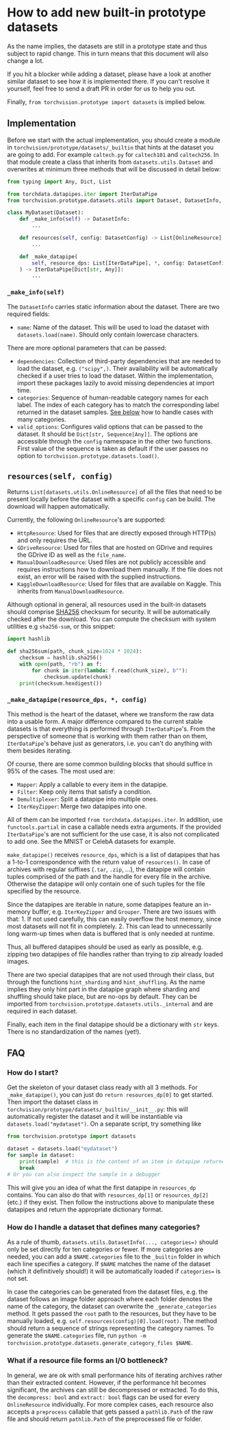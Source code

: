 # How to add new built-in prototype datasets

As the name implies, the datasets are still in a prototype state and thus
subject to rapid change. This in turn means that this document will also change
a lot.

If you hit a blocker while adding a dataset, please have a look at another
similar dataset to see how it is implemented there. If you can't resolve it
yourself, feel free to send a draft PR in order for us to help you out.

Finally, `from torchvision.prototype import datasets` is implied below.

## Implementation

Before we start with the actual implementation, you should create a module in
`torchvision/prototype/datasets/_builtin` that hints at the dataset you are
going to add. For example `caltech.py` for `caltech101` and `caltech256`. In
that module create a class that inherits from `datasets.utils.Dataset` and
overwrites at minimum three methods that will be discussed in detail below:

```python
from typing import Any, Dict, List

from torchdata.datapipes.iter import IterDataPipe
from torchvision.prototype.datasets.utils import Dataset, DatasetInfo, DatasetConfig, OnlineResource

class MyDataset(Dataset):
    def _make_info(self) -> DatasetInfo:
        ...

    def resources(self, config: DatasetConfig) -> List[OnlineResource]:
        ...

    def _make_datapipe(
        self, resource_dps: List[IterDataPipe], *, config: DatasetConfig,
    ) -> IterDataPipe[Dict[str, Any]]:
        ...
```

### `_make_info(self)`

The `DatasetInfo` carries static information about the dataset. There are two
required fields:
- `name`: Name of the dataset. This will be used to load the dataset with
  `datasets.load(name)`. Should only contain lowercase characters.

There are more optional parameters that can be passed:

- `dependencies`: Collection of third-party dependencies that are needed to load
  the dataset, e.g. `("scipy",)`. Their availability will be automatically
  checked if a user tries to load the dataset. Within the implementation, import
  these packages lazily to avoid missing dependencies at import time.
- `categories`: Sequence of human-readable category names for each label. The
  index of each category has to match the corresponding label returned in the
  dataset samples. [See
  below](#how-do-i-handle-a-dataset-that-defines-many-categories) how to handle
  cases with many categories.
- `valid_options`: Configures valid options that can be passed to the dataset.
  It should be `Dict[str, Sequence[Any]]`. The options are accessible through
  the `config` namespace in the other two functions. First value of the sequence
  is taken as default if the user passes no option to
  `torchvision.prototype.datasets.load()`.

## `resources(self, config)`

Returns `List[datasets.utils.OnlineResource]` of all the files that need to be
present locally before the dataset with a specific `config` can be build. The
download will happen automatically. 

Currently, the following `OnlineResource`'s are supported:

- `HttpResource`: Used for files that are directly exposed through HTTP(s) and
  only requires the URL.
- `GDriveResource`: Used for files that are hosted on GDrive and requires the
  GDrive ID as well as the `file_name`.
- `ManualDownloadResource`: Used files are not publicly accessible and requires
  instructions how to download them manually. If the file does not exist, an
  error will be raised with the supplied instructions.
- `KaggleDownloadResource`: Used for files that are available on Kaggle. This
  inherits from `ManualDownloadResource`.

Although optional in general, all resources used in the built-in datasets should
comprise [SHA256](https://en.wikipedia.org/wiki/SHA-2) checksum for security. It
will be automatically checked after the download. You can compute the checksum
with system utilities e.g `sha256-sum`, or this snippet:

```python
import hashlib

def sha256sum(path, chunk_size=1024 * 1024):
    checksum = hashlib.sha256()
    with open(path, "rb") as f:
        for chunk in iter(lambda: f.read(chunk_size), b""):
            checksum.update(chunk)
    print(checksum.hexdigest())
```

### `_make_datapipe(resource_dps, *, config)`

This method is the heart of the dataset, where we transform the raw data into
a usable form. A major difference compared to the current stable datasets is
that everything is performed through `IterDataPipe`'s. From the perspective of
someone that is working with them rather than on them, `IterDataPipe`'s behave
just as generators, i.e. you can't do anything with them besides iterating.

Of course, there are some common building blocks that should suffice in 95% of
the cases. The most used are:

- `Mapper`: Apply a callable to every item in the datapipe. 
- `Filter`: Keep only items that satisfy a condition.
- `Demultiplexer`: Split a datapipe into multiple ones.
- `IterKeyZipper`: Merge two datapipes into one.

All of them can be imported `from torchdata.datapipes.iter`. In addition, use
`functools.partial` in case a callable needs extra arguments.  If the provided
`IterDataPipe`'s are not sufficient for the use case, it is also not complicated
to add one. See the MNIST or CelebA datasets for example.

`make_datapipe()` receives `resource_dps`, which is a list of datapipes that has
a 1-to-1 correspondence with the return value of `resources()`. In case of
archives with regular suffixes (`.tar`, `.zip`, ...), the datapipe will contain
tuples comprised of the path and the handle for every file in the archive.
Otherwise the datapipe will only contain one of such tuples for the file
specified by the resource.

Since the datapipes are iterable in nature, some datapipes feature an in-memory
buffer, e.g. `IterKeyZipper` and `Grouper`. There are two issues with that: 1.
If not used carefully, this can easily overflow the host memory, since most
datasets will not fit in completely. 2. This can lead to unnecessarily long
warm-up times when data is buffered that is only needed at runtime.

Thus, all buffered datapipes should be used as early as possible, e.g. zipping
two datapipes of file handles rather than trying to zip already loaded images.

There are two special datapipes that are not used through their class, but
through the functions `hint_sharding` and `hint_shuffling`. As the name implies
they only hint part in the datapipe graph where sharding and shuffling should
take place, but are no-ops by default. They can be imported from
`torchvision.prototype.datasets.utils._internal` and are required in each
dataset.

Finally, each item in the final datapipe should be a dictionary with `str` keys.
There is no standardization of the names (yet!).

## FAQ

### How do I start?

Get the skeleton of your dataset class ready with all 3 methods. For
`_make_datapipe()`, you can just do `return resources_dp[0]` to get started.
Then import the dataset class in
`torchvision/prototype/datasets/_builtin/__init__.py`: this will automatically
register the dataset and it will be instantiable via
`datasets.load("mydataset")`. On a separate script, try something like

```py
from torchvision.prototype import datasets

dataset = datasets.load("mydataset")
for sample in dataset:
    print(sample)  # this is the content of an item in datapipe returned by _make_datapipe()
    break
# Or you can also inspect the sample in a debugger
```

This will give you an idea of what the first datapipe in `resources_dp`
contains. You can also do that with `resources_dp[1]` or `resources_dp[2]`
(etc.) if they exist. Then follow the instructions above to manipulate these
datapipes and return the appropriate dictionary format.

### How do I handle a dataset that defines many categories?

As a rule of thumb, `datasets.utils.DatasetInfo(..., categories=)` should only
be set directly for ten categories or fewer. If more categories are needed, you
can add a `$NAME.categories` file to the `_builtin` folder in which each line
specifies a category. If `$NAME` matches the name of the dataset (which it
definitively should!) it will be automatically loaded if `categories=` is not
set.

In case the categories can be generated from the dataset files, e.g. the dataset
follows an image folder approach where each folder denotes the name of the
category, the dataset can overwrite the `_generate_categories` method. It gets
passed the `root` path to the resources, but they have to be manually loaded,
e.g. `self.resources(config)[0].load(root)`. The method should return a sequence
of strings representing the category names. To generate the `$NAME.categories`
file, run `python -m torchvision.prototype.datasets.generate_category_files
$NAME`.

### What if a resource file forms an I/O bottleneck?

In general, we are ok with small performance hits of iterating archives rather
than their extracted content. However, if the performance hit becomes
significant, the archives can still be decompressed or extracted. To do this,
the `decompress: bool` and `extract: bool` flags can be used for every
`OnlineResource` individually. For more complex cases, each resource also
accepts a `preprocess` callable that gets passed a `pathlib.Path` of the raw
file and should return `pathlib.Path` of the preprocessed file or folder.
